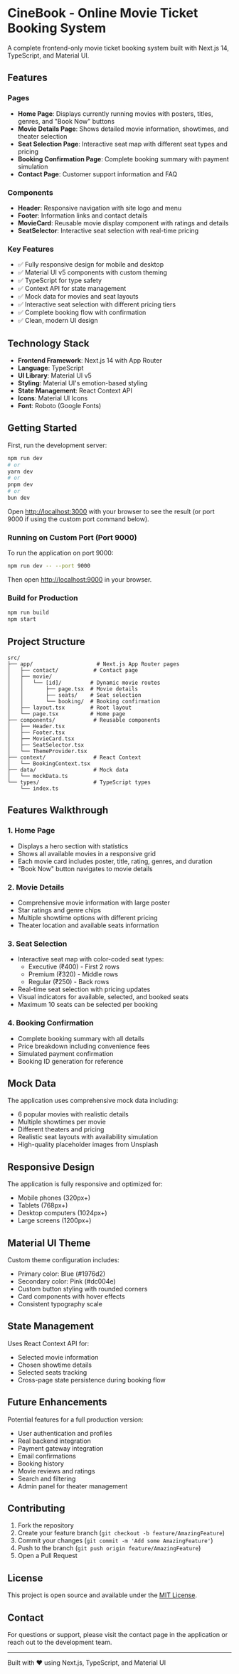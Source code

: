 # CineBook - Online Movie Ticket Booking System

A complete frontend-only movie ticket booking system built with Next.js 14, TypeScript, and Material UI.

## Features

### Pages
- **Home Page**: Displays currently running movies with posters, titles, genres, and "Book Now" buttons
- **Movie Details Page**: Shows detailed movie information, showtimes, and theater selection
- **Seat Selection Page**: Interactive seat map with different seat types and pricing
- **Booking Confirmation Page**: Complete booking summary with payment simulation
- **Contact Page**: Customer support information and FAQ

### Components
- **Header**: Responsive navigation with site logo and menu
- **Footer**: Information links and contact details
- **MovieCard**: Reusable movie display component with ratings and details
- **SeatSelector**: Interactive seat selection with real-time pricing

### Key Features
- ✅ Fully responsive design for mobile and desktop
- ✅ Material UI v5 components with custom theming
- ✅ TypeScript for type safety
- ✅ Context API for state management
- ✅ Mock data for movies and seat layouts
- ✅ Interactive seat selection with different pricing tiers
- ✅ Complete booking flow with confirmation
- ✅ Clean, modern UI design

## Technology Stack

- **Frontend Framework**: Next.js 14 with App Router
- **Language**: TypeScript
- **UI Library**: Material UI v5
- **Styling**: Material UI's emotion-based styling
- **State Management**: React Context API
- **Icons**: Material UI Icons
- **Font**: Roboto (Google Fonts)

## Getting Started

First, run the development server:

```bash
npm run dev
# or
yarn dev
# or
pnpm dev
# or
bun dev
```

Open [http://localhost:3000](http://localhost:3000) with your browser to see the result (or port 9000 if using the custom port command below).

### Running on Custom Port (Port 9000)

To run the application on port 9000:
```bash
npm run dev -- --port 9000
```

Then open [http://localhost:9000](http://localhost:9000) in your browser.

### Build for Production

```bash
npm run build
npm start
```

## Project Structure

```
src/
├── app/                    # Next.js App Router pages
│   ├── contact/           # Contact page
│   ├── movie/
│   │   └── [id]/         # Dynamic movie routes
│   │       ├── page.tsx  # Movie details
│   │       ├── seats/    # Seat selection
│   │       └── booking/  # Booking confirmation
│   ├── layout.tsx        # Root layout
│   └── page.tsx          # Home page
├── components/            # Reusable components
│   ├── Header.tsx
│   ├── Footer.tsx
│   ├── MovieCard.tsx
│   ├── SeatSelector.tsx
│   └── ThemeProvider.tsx
├── context/               # React Context
│   └── BookingContext.tsx
├── data/                  # Mock data
│   └── mockData.ts
└── types/                 # TypeScript types
    └── index.ts
```

## Features Walkthrough

### 1. Home Page
- Displays a hero section with statistics
- Shows all available movies in a responsive grid
- Each movie card includes poster, title, rating, genres, and duration
- "Book Now" button navigates to movie details

### 2. Movie Details
- Comprehensive movie information with large poster
- Star ratings and genre chips
- Multiple showtime options with different pricing
- Theater location and available seats information

### 3. Seat Selection
- Interactive seat map with color-coded seat types:
  - Executive (₹400) - First 2 rows
  - Premium (₹320) - Middle rows  
  - Regular (₹250) - Back rows
- Real-time seat selection with pricing updates
- Visual indicators for available, selected, and booked seats
- Maximum 10 seats can be selected per booking

### 4. Booking Confirmation
- Complete booking summary with all details
- Price breakdown including convenience fees
- Simulated payment confirmation
- Booking ID generation for reference

## Mock Data

The application uses comprehensive mock data including:
- 6 popular movies with realistic details
- Multiple showtimes per movie
- Different theaters and pricing
- Realistic seat layouts with availability simulation
- High-quality placeholder images from Unsplash

## Responsive Design

The application is fully responsive and optimized for:
- Mobile phones (320px+)
- Tablets (768px+)
- Desktop computers (1024px+)
- Large screens (1200px+)

## Material UI Theme

Custom theme configuration includes:
- Primary color: Blue (#1976d2)
- Secondary color: Pink (#dc004e)
- Custom button styling with rounded corners
- Card components with hover effects
- Consistent typography scale

## State Management

Uses React Context API for:
- Selected movie information
- Chosen showtime details
- Selected seats tracking
- Cross-page state persistence during booking flow

## Future Enhancements

Potential features for a full production version:
- User authentication and profiles
- Real backend integration
- Payment gateway integration
- Email confirmations
- Booking history
- Movie reviews and ratings
- Search and filtering
- Admin panel for theater management

## Contributing

1. Fork the repository
2. Create your feature branch (`git checkout -b feature/AmazingFeature`)
3. Commit your changes (`git commit -m 'Add some AmazingFeature'`)
4. Push to the branch (`git push origin feature/AmazingFeature`)
5. Open a Pull Request

## License

This project is open source and available under the [MIT License](LICENSE).

## Contact

For questions or support, please visit the contact page in the application or reach out to the development team.

---

Built with ❤️ using Next.js, TypeScript, and Material UI
